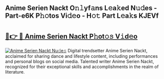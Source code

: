 ## Anime Serien Nackt O𝚗𝚕yf𝚊ns L𝚎a𝚔ed N𝚞𝚍es - Part-e6K P𝚑𝚘tos Vi𝚍𝚎o - H𝚘𝚝 Part L𝚎a𝚔s KJEVf

# <h2><a href="http://kfell75.oniu.top/?m=Anime+Serien+Nackt">🔗👉 🔴 Anime Serien Nackt P𝚑ot𝚘𝚜 V𝚒d𝚎o</a></h2>

[![Anime Serien Nackt Nu𝚍e𝚜](https://i.imgur.com/0qMVB7G.gif)](http://kfell75.oniu.top/?m=Anime+Serien+Nackt)
Digital trendsetter Anime Serien Nackt, acclaimed for sharing dance and lifestyle content, including performances and personal blogs on social media. Talented writer Anime Serien Nackt, recognized for their exceptional skills and accomplishments in the realm of literature.  
